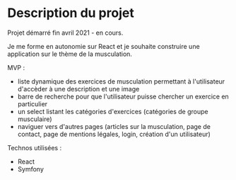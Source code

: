 # Description du projet

Projet démarré fin avril 2021 - en cours.

Je me forme en autonomie sur React et je souhaite construire une application sur le thème de la musculation.

MVP :

- liste dynamique des exercices de musculation permettant à l'utilisateur d'accèder à une description et une image
- barre de recherche pour que l'utilisateur puisse chercher un exercice en particulier
- un select listant les catégories d'exercices (catégories de groupe musculaire)
- naviguer vers d'autres pages (articles sur la musculation, page de contact, page de mentions légales, login, création d'un utilisateur)


Technos utilisées :

- React
- Symfony
